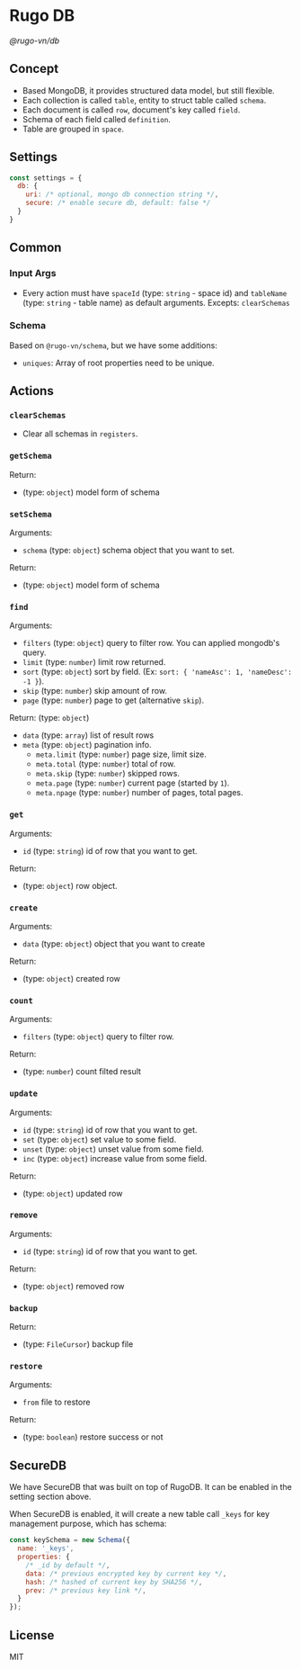# Rugo DB

_@rugo-vn/db_

## Concept

- Based MongoDB, it provides structured data model, but still flexible.
- Each collection is called `table`, entity to struct table called `schema`.
- Each document is called `row`, document's key called `field`.
- Schema of each field called `definition`.
- Table are grouped in `space`.

## Settings

```js
const settings = {
  db: {
    uri: /* optional, mongo db connection string */,
    secure: /* enable secure db, default: false */
  }
}
```

## Common

### Input Args

- Every action must have `spaceId` (type: `string` - space id) and `tableName` (type: `string` - table name) as default arguments. Excepts: `clearSchemas`

### Schema

Based on `@rugo-vn/schema`, but we have some additions:

- `uniques`: Array of root properties need to be unique.

## Actions

### `clearSchemas`

- Clear all schemas in `registers`.

### `getSchema`

Return:

- (type: `object`) model form of schema

### `setSchema`

Arguments:

- `schema` (type: `object`) schema object that you want to set.

Return:

- (type: `object`) model form of schema

### `find`

Arguments:

- `filters` (type: `object`) query to filter row. You can applied mongodb's query.
- `limit` (type: `number`) limit row returned.
- `sort` (type: `object`) sort by field. (Ex: `sort: { 'nameAsc': 1, 'nameDesc': -1 }`).
- `skip` (type: `number`) skip amount of row.
- `page` (type: `number`) page to get (alternative `skip`).

Return: (type: `object`)

- `data` (type: `array`) list of result rows
- `meta` (type: `object`) pagination info.
  - `meta.limit` (type: `number`) page size, limit size.
  - `meta.total` (type: `number`) total of row.
  - `meta.skip` (type: `number`) skipped rows.
  - `meta.page` (type: `number`) current page (started by `1`).
  - `meta.npage` (type: `number`) number of pages, total pages.

### `get`

Arguments:

- `id` (type: `string`) id of row that you want to get.

Return:

- (type: `object`) row object.

### `create`

Arguments:

- `data` (type: `object`) object that you want to create

Return:

- (type: `object`) created row

### `count`

Arguments:

- `filters` (type: `object`) query to filter row.

Return:

- (type: `number`) count filted result

### `update`

Arguments:

- `id` (type: `string`) id of row that you want to get.
- `set` (type: `object`) set value to some field.
- `unset` (type: `object`) unset value from some field.
- `inc` (type: `object`) increase value from some field.

Return:

- (type: `object`) updated row

### `remove`

Arguments:

- `id` (type: `string`) id of row that you want to get.

Return:

- (type: `object`) removed row

### `backup`

Return:

- (type: `FileCursor`) backup file

### `restore`

Arguments:

- `from` file to restore

Return:

- (type: `boolean`) restore success or not

## SecureDB

We have SecureDB that was built on top of RugoDB. It can be enabled in the setting section above.

When SecureDB is enabled, it will create a new table call `_keys` for key management purpose, which has schema:

```js
const keySchema = new Schema({
  name: '_keys',
  properties: {
    /* _id by default */,
    data: /* previous encrypted key by current key */,
    hash: /* hashed of current key by SHA256 */,
    prev: /* previous key link */,
  }
});
```

## License

MIT
